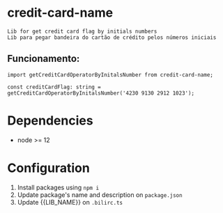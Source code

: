 # credit-card-name
    Lib for get credit card flag by initials numbers
    Lib para pegar bandeira do cartão de crédito pelos números iniciais

## Funcionamento:
 ``import getCreditCardOperatorByInitalsNumber from credit-card-name;``

 ``const creditCardFlag: string = getCreditCardOperatorByInitalsNumber('4230 9130 2912 1023');``

# Dependencies
* node >= 12

# Configuration
1. Install packages using `npm i`
2. Update package's name and description on `package.json`
3. Update {{LIB_NAME}} on `.bilirc.ts`